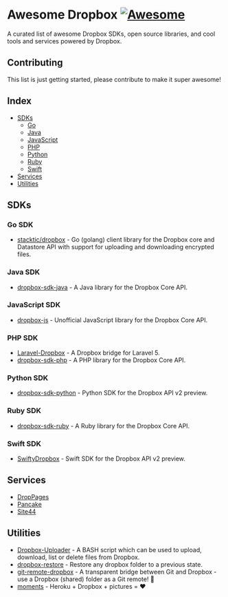 # Awesome Dropbox [![Awesome](https://cdn.rawgit.com/sindresorhus/awesome/d7305f38d29fed78fa85652e3a63e154dd8e8829/media/badge.svg)](https://github.com/sindresorhus/awesome)

A curated list of awesome Dropbox SDKs, open source libraries, and cool tools and services powered by Dropbox.

## Contributing

This list is just getting started, please contribute to make it super awesome!

## Index

- [SDKs](#sdks)
    - [Go](#go-sdk)
    - [Java](#java-sdk)
    - [JavaScript](#javascript-sdk)
    - [PHP](#php-sdk)
    - [Python](#python-sdk)
    - [Ruby](#ruby-sdk)
    - [Swift](#swift-sdk)
- [Services](#services)
- [Utilities](#utilities)

## SDKs

### Go SDK

* [stacktic/dropbox](https://github.com/stacktic/dropbox) - Go (golang) client library for the Dropbox core and Datastore API with support for uploading and downloading encrypted files.

### Java SDK

* [dropbox-sdk-java](https://github.com/dropbox/dropbox-sdk-java) - A Java library for the Dropbox Core API.

### JavaScript SDK

* [dropbox-js](https://github.com/dropbox/dropbox-js) - Unofficial JavaScript library for the Dropbox Core API.

### PHP SDK

* [Laravel-Dropbox](https://github.com/GrahamCampbell/Laravel-Dropbox) - A Dropbox bridge for Laravel 5.
* [dropbox-sdk-php](https://github.com/dropbox/dropbox-sdk-php) - A PHP library for the Dropbox Core API.

### Python SDK

* [dropbox-sdk-python](https://github.com/dropbox/dropbox-sdk-python) - Python SDK for the Dropbox API v2 preview.

### Ruby SDK

* [dropbox-sdk-ruby](https://github.com/dropbox/dropbox-sdk-ruby) - A Ruby library for the Dropbox Core API.

### Swift SDK

* [SwiftyDropbox](https://github.com/dropbox/SwiftyDropbox) - Swift SDK for the Dropbox API v2 preview.

## Services

* [DropPages](http://droppages.com/)
* [Pancake](https://pancake.io/)
* [Site44](https://www.site44.com/)

## Utilities

* [Dropbox-Uploader](https://github.com/andreafabrizi/Dropbox-Uploader) - A BASH script which can be used to upload, download, list or delete files from Dropbox.
* [dropbox-restore](https://github.com/clark800/dropbox-restore) - Restore any dropbox folder to a previous state.
* [git-remote-dropbox](https://github.com/anishathalye/git-remote-dropbox) - A transparent bridge between Git and Dropbox - use a Dropbox (shared) folder as a Git remote! :gift:
* [moments](https://github.com/ys/moments) - Heroku + Dropbox + pictures = :heart:
